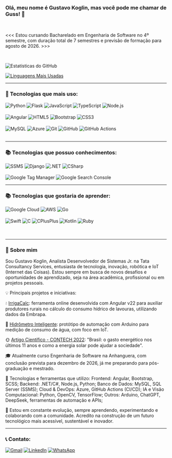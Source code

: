 ### Olá, meu nome é Gustavo Koglin, mas você pode me chamar de Guss! 👋  

<br/>

<<< Estou cursando Bacharelado em Engenharia de Software no 4º semestre, com duração total de 7 semestres e previsão de formação para agosto de 2026. >>>  

<br/>

![Estatísticas do GitHub](https://github-readme-stats.vercel.app/api?username=GustavoKoglin&show_icons=true&theme=tokyonight&include_all_commits=true&hide_border=true&locale=pt-br&cache_seconds=120)

[![Linguagens Mais Usadas](https://github-readme-stats.vercel.app/api/top-langs/?username=GustavoKoglin&layout=compact&theme=radical&langs_count=6&locale=pt-br&cache_seconds=60)](https://github.com/anuraghazra/github-readme-stats)



---

### 🚀 Tecnologias que mais uso:
<div style="display: inline_block">    
    <img align="center" alt="Python" src="https://img.shields.io/badge/Python-14354C?style=for-the-badge&logo=python&logoColor=white" />
    <img align="center" alt="Flask" src="https://img.shields.io/badge/Flask-000000?style=for-the-badge&logo=flask&logoColor=white" />    
    <img align="center" alt="JavaScript" src="https://img.shields.io/badge/JavaScript-F7DF1E?style=for-the-badge&logo=javascript&logoColor=black" />
    <img align="center" alt="TypeScript" src="https://img.shields.io/badge/TypeScript-007ACC?style=for-the-badge&logo=typescript&logoColor=white" />
    <img align="center" alt="Node.js" src="https://img.shields.io/badge/Node.js-339933?style=for-the-badge&logo=node.js&logoColor=white" /><br/><br/>
    <img align="center" alt="Angular" src="https://img.shields.io/badge/Angular-DD0031?style=for-the-badge&logo=angular&logoColor=white" />
    <img align="center" alt="HTML5" src="https://img.shields.io/badge/HTML5-E34F26?style=for-the-badge&logo=html5&logoColor=white" />
    <img align="center" alt="Bootstrap" src="https://img.shields.io/badge/Bootstrap-563D7C?style=for-the-badge&logo=bootstrap&logoColor=white" />
    <img align="center" alt="CSS3" src="https://img.shields.io/badge/CSS3-1572B6?style=for-the-badge&logo=css3&logoColor=white" /><br/><br/>
    <img align="center" alt="MySQL" src="https://img.shields.io/badge/MySQL-00000F?style=for-the-badge&logo=mysql&logoColor=white" />
    <img align="center" alt="Azure" src="https://img.shields.io/badge/Microsoft_Azure-0089D6?style=for-the-badge&logo=microsoft-azure&logoColor=white" />
    <img align="center" alt="Git" src="https://img.shields.io/badge/GIT-E44C30?style=for-the-badge&logo=git&logoColor=white" />
    <img align="center" alt="GitHub" src="https://img.shields.io/badge/GitHub-181717?style=for-the-badge&logo=github&logoColor=white" />
    <img align="center" alt="GitHub Actions" src="https://img.shields.io/badge/GitHub_Actions-2088FF?style=for-the-badge&logo=github-actions&logoColor=white" /><br/><br/>
</div>

---
### 📚 Tecnologias que possuo conhecimentos:
<div style="display: inline_block">
    <img align="center" alt="SSMS" src="https://img.shields.io/badge/SSMS-CC2927?style=for-the-badge&logo=microsoft-sql-server&logoColor=white" />
    <img align="center" alt="Django" src="https://img.shields.io/badge/Django-092E20?style=for-the-badge&logo=django&logoColor=white" />
    <img align="center" alt=".NET" src="https://img.shields.io/badge/.NET-5C2D91?style=for-the-badge&logo=.net&logoColor=white" />
    <img align="center" alt="CSharp" src="https://img.shields.io/badge/C%23-239120?style=for-the-badge&logo=c-sharp&logoColor=white" /><br/><br/>
    <img align="center" alt="Google Tag Manager" src="https://img.shields.io/badge/Google_Tag_Manager-246FDB?style=for-the-badge&logo=google-tag-manager&logoColor=white" />
    <img align="center" alt="Google Search Console" src="https://img.shields.io/badge/Google_Search_Console-4285F4?style=for-the-badge&logo=google-search-console&logoColor=white" />
<div/>
    
---
### 📚 Tecnologias que gostaria de aprender:
<div style="display: inline_block">
    <img align="center" alt="Google Cloud" src="https://img.shields.io/badge/Google_Cloud-4285F4?style=for-the-badge&logo=google-cloud&logoColor=white" />
    <img align="center" alt="AWS" src="https://img.shields.io/badge/Amazon_AWS-232F3E?style=for-the-badge&logo=amazon-aws&logoColor=white" />
    <img align="center" alt="Go" src="https://img.shields.io/badge/Go-00ADD8?style=for-the-badge&logo=go&logoColor=white" /><br/><br/>
    <img align="center" alt="Swift" src="https://img.shields.io/badge/Swift-FA7343?style=for-the-badge&logo=swift&logoColor=white" />
    <img align="center" alt="C" src="https://img.shields.io/badge/C-00599C?style=for-the-badge&logo=c&logoColor=white" />
    <img align="center" alt="CPlusPlus" src="https://img.shields.io/badge/C%2B%2B-00599C?style=for-the-badge&logo=c%2B%2B&logoColor=white" />
    <img align="center" alt="Kotlin" src="https://img.shields.io/badge/Kotlin-0095D5?&style=for-the-badge&logo=kotlin&logoColor=white" />
    <img align="center" alt="Ruby" src="https://img.shields.io/badge/Ruby-CC342D?style=for-the-badge&logo=ruby&logoColor=white" />
</div>
<br/>
<br/>

---

### 👋 Sobre mim
Sou Gustavo Koglin, Analista Desenvolvedor de Sistemas Jr. na Tata Consultancy Services, entusiasta de tecnologia, inovação, robótica e IoT (Internet das Coisas). Estou sempre em busca de novos desafios e oportunidades de aprendizado, seja na área acadêmica, profissional ou em projetos pessoais.

💡 Principais projetos e iniciativas:

💧 [IrrigaCalc](https://www.irrigacalc.net.br): ferramenta online desenvolvida com Angular v22 para auxiliar produtores rurais no cálculo do consumo hídrico de lavouras, utilizando dados da Embrapa.

📡 [Hidrômetro Inteligente](https://youtu.be/6pNYZCUvZbc?si=LC54_d03OmEmmOeZ): protótipo de automação com Arduino para medição de consumo de água, com foco em IoT.

🌞 [Artigo Científico - CONTECH 2022](https://www.even3.com.br/anais/contech2022/531057-brasil--o-gasto-energetico-nos-ultimos-11-anos-e-como-a-energia-solar-pode-ajudar-a-sociedade/): "Brasil: o gasto energético nos últimos 11 anos e como a energia solar pode ajudar a sociedade".


🎓 Atualmente curso Engenharia de Software na Anhanguera, com conclusão prevista para dezembro de 2026, já me preparando para pós-graduação e mestrado.

🧠 Tecnologias e ferramentas que utilizo:
Frontend: Angular, Bootstrap, SCSS;
Backend: .NET/C#, Node.js, Python;
Banco de Dados: MySQL, SQL Server (SSMS);
Cloud & DevOps: Azure, GitHub Actions (CI/CD);
IA e Visão Computacional: Python, OpenCV, TensorFlow;
Outros: Arduino, ChatGPT, DeepSeek, ferramentas de automação e APIs;

🚀 Estou em constante evolução, sempre aprendendo, experimentando e colaborando com a comunidade. Acredito na construção de um futuro tecnológico mais acessível, sustentável e inovador.


---

### 📞 Contato:
[![Gmail](https://img.shields.io/badge/Gmail-D14836?style=for-the-badge&logo=gmail&logoColor=white)](<mailto:engcomputacao.gustavokoglin@gmail.com>)
[![LinkedIn](https://img.shields.io/badge/LinkedIn-0077B5?style=for-the-badge&logo=linkedin&logoColor=white)](https://www.linkedin.com/in/gustavokoglin/)
[![WhatsApp](https://img.shields.io/badge/WhatsApp-25D366?style=for-the-badge&logo=whatsapp&logoColor=white)](https://wa.me/+5566981055829)
